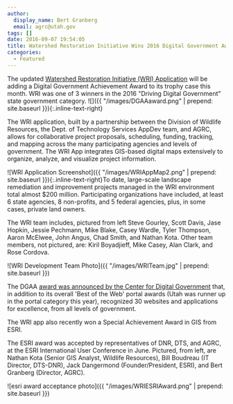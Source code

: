 ```yaml
---
author:
  display_name: Bert Granberg
  email: agrc@utah.gov
tags: []
date: 2016-09-07 19:54:05
title: Watershed Restoration Initiative Wins 2016 Digital Government Award
categories:
  - Featured
---
```


The updated [Watershed Restoration Initiative (WRI) Application](https://wri.utah.gov/wri/) will be adding a Digital Government Achievement Award to its trophy case this month. WRI was one of 3 winners in the 2016 "Driving Digital Government" state government category. ![]({{ "/images/DGAAaward.png" | prepend: site.baseurl }}){:.inline-text-right}

The WRI application, built by a partnership between the Division of Wildlife Resources, the Dept. of Technology Services AppDev team, and AGRC, allows for collaborative project proposals, scheduling, funding, tracking, and mapping across the many participating agencies and levels of government. The WRI App integrates GIS-based digital maps extensively to organize, analyze, and visualize project information.

![WRI Application Screenshot]({{ "/images/WRIAppMap2.png" | prepend: site.baseurl }}){:.inline-text-right}To date, large-scale landscape remediation and improvement projects managed in the WRI environment total almost $200 million. Participating organizations have included, at least 6 state agencies, 8 non-profits, and 5 federal agencies, plus, in some cases, private land owners.

The WRI team includes, pictured from left Steve Gourley, Scott Davis, Jase Hopkin, Jessie Pechmann, Mike Blake, Casey Wardle, Tyler Thompson, Aaron McElwee, John Angus, Chad Smith, and Nathan Kota. Other team members, not pictured, are: Kiril Boyadjieff, Mike Casey, Alan Clark, and Rose Cordova.

![WRI Development Team Photo]({{ "/images/WRITeam.jpg" | prepend: site.baseurl }})

The DGAA [award was announced by the Center for Digital Government](http://www.govtech.com/cdg/digital-government-achievement/Best-of-the-Web-Digital-Government-Achievement-Awards-2016-Winners-Announced.html) that, in addition to its overall 'Best of the Web' portal awards (Utah was runner up in the portal category this year), recognized 30 websites and applications for excellence, from all levels of government.

The WRI app also recently won a Special Achievement Award in GIS from ESRI.

The ESRI award was accepted by representatives of DNR, DTS, and AGRC, at the ESRI International User Conference in June. Pictured, from left, are Nathan Kota (Senior GIS Analyst, Wildlife Resources), Bill Boudreau (IT Director, DTS-DNR), Jack Dangermond (Founder/President, ESRI), and Bert Granberg (Director, AGRC).

![esri award acceptance photo]({{ "/images/WRIESRIAward.png" | prepend: site.baseurl }})
